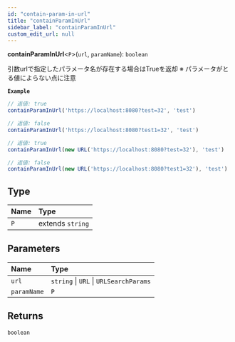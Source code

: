 ```yaml
---
id: "contain-param-in-url"
title: "containParamInUrl"
sidebar_label: "containParamInUrl"
custom_edit_url: null
---
```


**containParamInUrl**\<`P`\>(`url`, `paramName`): `boolean`

引数urlで指定したパラメータ名が存在する場合はTrueを返却
※ パラメータがとる値によらない点に注意

**`Example`**

```ts
// 返値: true
containParamInUrl('https://localhost:8080?test=32', 'test')

// 返値: false
containParamInUrl('https://localhost:8080?test1=32', 'test')

// 返値: true
containParamInUrl(new URL('https://localhost:8080?test=32'), 'test')

// 返値: false
containParamInUrl(new URL('https://localhost:8080?test1=32'), 'test')
```

## Type

| Name | Type |
| :------ | :------ |
| `P` | extends `string` |

## Parameters

| Name        | Type      |
|:------------|:----------|
| `url`       | `string` \| `URL` \| `URLSearchParams` |
| `paramName` | `P`       |

## Returns

`boolean`
